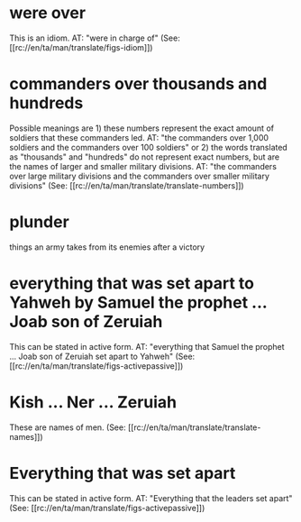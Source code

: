# were over

This is an idiom. AT: "were in charge of" (See: [[rc://en/ta/man/translate/figs-idiom]])

# commanders over thousands and hundreds

Possible meanings are 1) these numbers represent the exact amount of soldiers that these commanders led. AT: "the commanders over 1,000 soldiers and the commanders over 100 soldiers" or 2) the words translated as "thousands" and "hundreds" do not represent exact numbers, but are the names of larger and smaller military divisions. AT: "the commanders over large military divisions and the commanders over smaller military divisions" (See: [[rc://en/ta/man/translate/translate-numbers]])

# plunder

things an army takes from its enemies after a victory

# everything that was set apart to Yahweh by Samuel the prophet ... Joab son of Zeruiah

This can be stated in active form. AT: "everything that Samuel the prophet ... Joab son of Zeruiah set apart to Yahweh" (See: [[rc://en/ta/man/translate/figs-activepassive]])

# Kish ... Ner ... Zeruiah

These are names of men. (See: [[rc://en/ta/man/translate/translate-names]])

# Everything that was set apart

This can be stated in active form. AT: "Everything that the leaders set apart" (See: [[rc://en/ta/man/translate/figs-activepassive]])